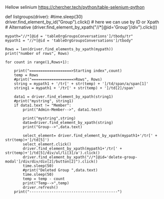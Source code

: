 Hellow selinium
https://chercher.tech/python/table-selenium-python


def listgroups(driver):
    #time.sleep(30)
    driver.find_element_by_id("Group").click() # here we can use by ID or Xpath # Alternative (driver.find_element_by_xpath("//*[@id='Group']/div").click())

    mypath="//*[@id = 'tableOrgGroupsConversations']/tbody/tr"
    mypath1 = "//*[@id = 'tableOrgGroupsConversations']/tbody"

    Rows = len(driver.find_elements_by_xpath(mypath))
    print("number of rows", Rows)

    for count in range(1,Rows+1):

        print("===================>Starting index",count)
        temp = Rows
        #print("===================>Rows", Rows)
        string = mypath1 + '/tr[' + str(temp) + ']/td/span/a/span[1]'
        string1 = mypath1 + '/tr[' + str(temp) + ']/td[2]/span'

        data1 = driver.find_element_by_xpath(string1)
        #print("mystring", string1)
        if data1.text != "Member":
            print("Admin-Member-->", data1.text)

            print("mystring",string)
            data=driver.find_element_by_xpath(string)
            print("Group-->",data.text)

            select_element= driver.find_element_by_xpath(mypath1+'/tr[' + str(temp)+']/td[5]')
            select_element.click()
            driver.find_element_by_xpath(mypath1+'/tr[' + str(temp)+']/td[5]/div/ul/li[3]/a').click()
            driver.find_element_by_xpath("//*[@id='delete-group-modal']/div/div/div[2]/button[2]").click()
            time.sleep(50)
            #print("Deleted Group ",data.text)
            time.sleep(50)
            temp = temp - count
            print("Temp-->",temp)
            driver.refresh()
        print("----------------------------------------")


